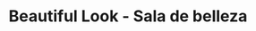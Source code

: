 ---
title: "Beautiful Look - Sala de belleza"
url: /ciudad-de-mexico/beautiful-look-sala-de-belleza/
shop: cosméticos
---